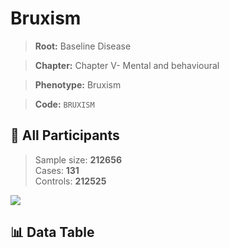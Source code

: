 # Bruxism

> **Root:** Baseline Disease  

> **Chapter:** Chapter V- Mental and behavioural  

> **Phenotype:** Bruxism  

> **Code:** `BRUXISM`

## 🧪 All Participants  
> Sample size: **212656**  
> Cases: **131**  
> Controls: **212525**
<img src="/Sensitive/Figures/ALL/Incidence/BRUXISM.png"/>

## 📊 Data Table
<CsvTableMRF src="/Sensitive/Data/ALL/Incidence/COX_BRUXISM.csv"/>

